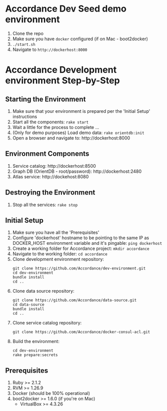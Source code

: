 Accordance Dev Seed demo environment
====================================

1. Clone the repo
1. Make sure you have ```docker``` configured (if on Mac - boot2docker)
1. ```./start.sh```
1. Navigate to ```http://dockerhost:8000```

Accordance Development environment Step-by-Step
===============================================

Starting the Environment
------------------------
1. Make sure that your environment is prepared per the 'Initial Setup' instructions
1. Start all the components: ```rake start```
1. Wait a little for the process to complete ...
1. (Only for demo purposes) Load demo data: ```rake orientdb:init```
1. Open a browser and navigate to: http://dockerhost:8000

Environment Components
----------------------
1. Service catalog: http://dockerhost:8500
1. Graph DB (OrientDB - root/password): http://dockerhost:2480
1. Atlas service: http://dockehost:8080

Destroying the Environment
--------------------------
1. Stop all the services: ```rake stop```

Initial Setup
-------------
1. Make sure you have all the 'Prerequisites'
1. Configure 'dockerhost' hostname to be pointing to the same IP as DOCKER_HOST environment variable and it's pingable: ```ping dockerhost```
1. Create a working folder for Accordance project: ```mkdir accordance```
1. Navigate to the working folder: ```cd accordance```
1. Clone development environment repository:
   ```
   git clone https://github.com/Accordance/dev-environment.git
   cd dev-environment
   bundle install
   cd ..
   ```
1. Clone data source repository:
   ```
   git clone https://github.com/Accordance/data-source.git
   cd data-source
   bundle install
   cd ..
   ```
1. Clone service catalog repository:
   ```
   git clone https://github.com/Accordance/docker-consul-acl.git
   ```
1. Build the environment:
   ```
   cd dev-environment
   rake prepare:secrets
   ```

Prerequisites
--------------
1. Ruby >= 2.1.2
1. RVM >= 1.26.9
1. Docker (should be 100% operational)
1. boot2docker >= 1.6.0 (if you're on Mac)
   * VirtualBox >= 4.3.26

